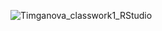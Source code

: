 ![Timganova_classwork1_RStudio](https://user-images.githubusercontent.com/114399918/196008449-6408512d-7a4b-4cf2-b5cb-a86c9f34f296.jpg)
